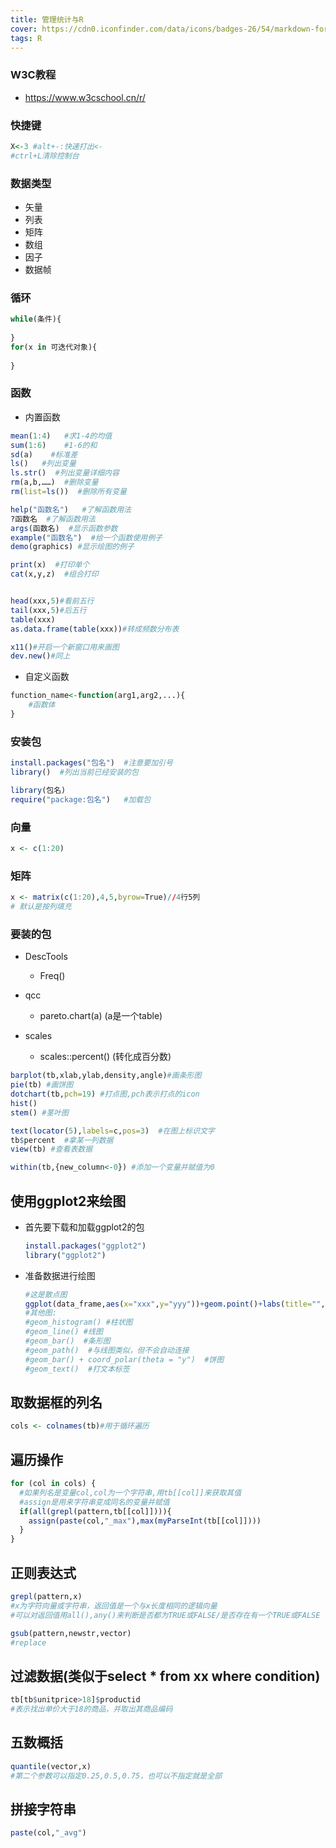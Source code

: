 ```yaml
---
title: 管理统计与R
cover: https://cdn0.iconfinder.com/data/icons/badges-26/54/markdown-format-mark-down-arrow-sign-badge-1024.png
tags: R
---
```

### W3C教程

- https://www.w3cschool.cn/r/



### 快捷键

```R
X<-3 #alt+-:快速打出<-
#ctrl+L清除控制台
```



### 数据类型

- 矢量
- 列表
- 矩阵
- 数组
- 因子
- 数据帧



### 循环

```R
while(条件){
    
}
for(x in 可迭代对象){
    
}
```



### 函数

- 内置函数

```R
mean(1:4)   #求1-4的均值
sum(1:6)    #1-6的和
sd(a)    #标准差
ls()   #列出变量
ls.str()  #列出变量详细内容
rm(a,b,……)  #删除变量
rm(list=ls())  #删除所有变量

help("函数名")   #了解函数用法
?函数名  #了解函数用法
args(函数名)  #显示函数参数
example("函数名")  #给一个函数使用例子
demo(graphics) #显示绘图的例子

print(x)  #打印单个
cat(x,y,z)  #组合打印


head(xxx,5)#看前五行
tail(xxx,5)#后五行
table(xxx)
as.data.frame(table(xxx))#转成频数分布表

x11()#开启一个新窗口用来画图
dev.new()#同上

```

- 自定义函数

```R
function_name<-function(arg1,arg2,...){
    #函数体
}
```



### 安装包

```R
install.packages("包名")  #注意要加引号
library()  #列出当前已经安装的包

library(包名)  
require("package:包名")   #加载包
```



### 向量

```R
x <- c(1:20)
```

### 矩阵

```r
x <- matrix(c(1:20),4,5,byrow=True)//4行5列
# 默认是按列填充
```



### 要装的包

- DescTools
  - Freq()
- qcc
  - pareto.chart(a)   (a是一个table)

- scales
  - scales::percent()   (转化成百分数)

```r
barplot(tb,xlab,ylab,density,angle)#画条形图
pie(tb) #画饼图
dotchart(tb,pch=19) #打点图,pch表示打点的icon
hist()
stem() #茎叶图

text(locator(5),labels=c,pos=3)  #在图上标识文字
tb$percent  #拿某一列数据
view(tb) #查看表数据

within(tb,{new_column<-0}) #添加一个变量并赋值为0
```

## 使用ggplot2来绘图

- 首先要下载和加载ggplot2的包

  ```R
  install.packages("ggplot2")
  library("ggplot2")
  ```

- 准备数据进行绘图

  ```R
  #这是散点图
  ggplot(data_frame,aes(x="xxx",y="yyy"))+geom.point()+labs(title="",x="",y="")
  #其他图:
  #geom_histogram() #柱状图
  #geom_line() #线图
  #geom_bar()  #条形图
  #geom_path()  #与线图类似，但不会自动连接
  #geom_bar() + coord_polar(theta = "y")  #饼图
  #geom_text()  #打文本标签
  ```



## 取数据框的列名

```R
cols <- colnames(tb)#用于循环遍历
```



## 遍历操作

```R
for (col in cols) {
  #如果列名是变量col,col为一个字符串,用tb[[col]]来获取其值
  #assign是用来字符串变成同名的变量并赋值
  if(all(grepl(pattern,tb[[col]]))){
    assign(paste(col,"_max"),max(myParseInt(tb[[col]])))
  }
}

```



## 正则表达式

```R
grepl(pattern,x)
#x为字符向量或字符串，返回值是一个与x长度相同的逻辑向量
#可以对返回值用all(),any()来判断是否都为TRUE或FALSE/是否存在有一个TRUE或FALSE

gsub(pattern,newstr,vector)
#replace
```



## 过滤数据(类似于select * from xx where condition)

```R
tb[tb$unitprice>18]$productid
#表示找出单价大于18的商品，并取出其商品编码
```



## 五数概括

```R
quantile(vector,x)
#第二个参数可以指定0.25,0.5,0.75，也可以不指定就是全部
```



## 拼接字符串

```R
paste(col,"_avg")
```

